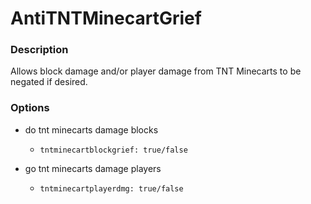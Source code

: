 # AntiTNTMinecartGrief

### Description
Allows block damage and/or player damage from TNT Minecarts to be negated if desired.

### Options
* do tnt minecarts damage blocks
  * ```tntminecartblockgrief: true/false```

* go tnt minecarts damage players
  * ```tntminecartplayerdmg: true/false```